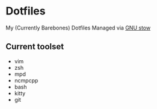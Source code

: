 # Dotfiles
My (Currently Barebones) Dotfiles Managed via [GNU stow](https://www.gnu.org/software/stow/)

## Current toolset
* vim
* zsh
* mpd
* ncmpcpp
* bash
* kitty
* git

